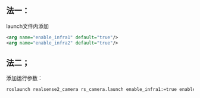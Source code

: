 ## 法一：
launch文件内添加  
```xml
<arg name="enable_infra1" default="true"/>
<arg name="enable_infra2" default="true"/>
```
## 法二；
添加运行参数：  
```bash
roslaunch realsense2_camera rs_camera.launch enable_infra1:=true enable_infra2:=true
```

